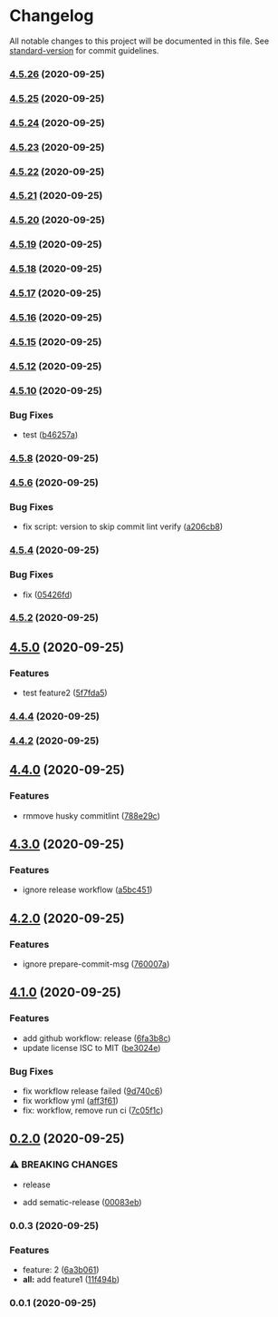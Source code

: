 # Changelog

All notable changes to this project will be documented in this file. See [standard-version](https://github.com/conventional-changelog/standard-version) for commit guidelines.

### [4.5.26](https://github.com/zhangaz1/lerna-release-changelog-demo/compare/v4.5.25...v4.5.26) (2020-09-25)

### [4.5.25](https://github.com/zhangaz1/lerna-release-changelog-demo/compare/v4.5.24...v4.5.25) (2020-09-25)

### [4.5.24](https://github.com/zhangaz1/lerna-release-changelog-demo/compare/v4.5.23...v4.5.24) (2020-09-25)

### [4.5.23](https://github.com/zhangaz1/lerna-release-changelog-demo/compare/v4.5.22...v4.5.23) (2020-09-25)

### [4.5.22](https://github.com/zhangaz1/lerna-release-changelog-demo/compare/v4.5.21...v4.5.22) (2020-09-25)

### [4.5.21](https://github.com/zhangaz1/lerna-release-changelog-demo/compare/v4.5.20...v4.5.21) (2020-09-25)

### [4.5.20](https://github.com/zhangaz1/lerna-release-changelog-demo/compare/v4.5.19...v4.5.20) (2020-09-25)

### [4.5.19](https://github.com/zhangaz1/lerna-release-changelog-demo/compare/v4.5.18...v4.5.19) (2020-09-25)

### [4.5.18](https://github.com/zhangaz1/lerna-release-changelog-demo/compare/v4.5.17...v4.5.18) (2020-09-25)

### [4.5.17](https://github.com/zhangaz1/lerna-release-changelog-demo/compare/v4.5.16...v4.5.17) (2020-09-25)

### [4.5.16](https://github.com/zhangaz1/lerna-release-changelog-demo/compare/v4.5.15...v4.5.16) (2020-09-25)

### [4.5.15](https://github.com/zhangaz1/lerna-release-changelog-demo/compare/v4.5.12...v4.5.15) (2020-09-25)

### [4.5.12](https://github.com/zhangaz1/lerna-release-changelog-demo/compare/v4.5.10...v4.5.12) (2020-09-25)

### [4.5.10](https://github.com/zhangaz1/lerna-release-changelog-demo/compare/v4.5.8...v4.5.10) (2020-09-25)

### Bug Fixes

- test ([b46257a](https://github.com/zhangaz1/lerna-release-changelog-demo/commit/b46257a07182228fdd17bb783deb99c31da31e40))

### [4.5.8](https://github.com/zhangaz1/lerna-release-changelog-demo/compare/v4.5.6...v4.5.8) (2020-09-25)

### [4.5.6](https://github.com/zhangaz1/lerna-release-changelog-demo/compare/v4.5.4...v4.5.6) (2020-09-25)

### Bug Fixes

- fix script: version to skip commit lint verify ([a206cb8](https://github.com/zhangaz1/lerna-release-changelog-demo/commit/a206cb8b6bc3982a428f2f0e7d3a78ddb5de6557))

### [4.5.4](https://github.com/zhangaz1/lerna-release-changelog-demo/compare/v4.5.2...v4.5.4) (2020-09-25)

### Bug Fixes

- fix ([05426fd](https://github.com/zhangaz1/lerna-release-changelog-demo/commit/05426fd8b51c0b8d5351586be6d6acedf53c7cf1))

### [4.5.2](https://github.com/zhangaz1/lerna-release-changelog-demo/compare/v4.5.0...v4.5.2) (2020-09-25)

## [4.5.0](https://github.com/zhangaz1/lerna-release-changelog-demo/compare/v4.4.4...v4.5.0) (2020-09-25)

### Features

- test feature2 ([5f7fda5](https://github.com/zhangaz1/lerna-release-changelog-demo/commit/5f7fda5d1e027a89590062f535bfa95cb01b4479))

### [4.4.4](https://github.com/zhangaz1/lerna-release-changelog-demo/compare/v4.4.2...v4.4.4) (2020-09-25)

### [4.4.2](https://github.com/zhangaz1/lerna-release-changelog-demo/compare/v4.4.0...v4.4.2) (2020-09-25)

## [4.4.0](https://github.com/zhangaz1/lerna-release-changelog-demo/compare/v4.3.0...v4.4.0) (2020-09-25)

### Features

- rmmove husky commitlint ([788e29c](https://github.com/zhangaz1/lerna-release-changelog-demo/commit/788e29cd52f3e8b53797939abb28df37af09fbf8))

## [4.3.0](https://github.com/zhangaz1/lerna-release-changelog-demo/compare/v4.2.0...v4.3.0) (2020-09-25)

### Features

- ignore release workflow ([a5bc451](https://github.com/zhangaz1/lerna-release-changelog-demo/commit/a5bc4515e4bafd9965d313df6b7e1b4c8cfe4240))

## [4.2.0](https://github.com/zhangaz1/lerna-release-changelog-demo/compare/v4.1.0...v4.2.0) (2020-09-25)

### Features

- ignore prepare-commit-msg ([760007a](https://github.com/zhangaz1/lerna-release-changelog-demo/commit/760007afcea99f25fc07dbc204f95877c698e255))

## [4.1.0](https://github.com/zhangaz1/lerna-release-changelog-demo/compare/v0.2.0...v4.1.0) (2020-09-25)

### Features

- add github workflow: release ([6fa3b8c](https://github.com/zhangaz1/lerna-release-changelog-demo/commit/6fa3b8c751a107cebc09c3e184512b42d560f0c8))
- update license ISC to MIT ([be3024e](https://github.com/zhangaz1/lerna-release-changelog-demo/commit/be3024ee4da0d252e0f76fd81c427ab9da2a46f0))

### Bug Fixes

- fix workflow release failed ([9d740c6](https://github.com/zhangaz1/lerna-release-changelog-demo/commit/9d740c6a47437b75be6ee7b0023e67d8906cb2b0))
- fix workflow yml ([aff3f61](https://github.com/zhangaz1/lerna-release-changelog-demo/commit/aff3f6131ec2c17df37633a069d8459fccf8687d))
- fix: workflow, remove run ci ([7c05f1c](https://github.com/zhangaz1/lerna-release-changelog-demo/commit/7c05f1c7b6ff69dc9882ba9d5369c6ed63a15820))

## [0.2.0](https://github.com/zhangaz1/lerna-release-changelog-demo/compare/v0.0.3...v0.2.0) (2020-09-25)

### ⚠ BREAKING CHANGES

- release

- add sematic-release ([00083eb](https://github.com/zhangaz1/lerna-release-changelog-demo/commit/00083eb94a3737c9b7350d17288ffc90d2ff4b58))

### 0.0.3 (2020-09-25)

### Features

- feature: 2 ([6a3b061](https://github.com/zhangaz1/lerna-release-changelog-demo/commit/6a3b061fafdd7868f5384484137dd4199f8b3ddc))
- **all:** add feature1 ([11f494b](https://github.com/zhangaz1/lerna-release-changelog-demo/commit/11f494b353d95aba19b54b7f9365cee5505272fa))

### 0.0.1 (2020-09-25)
